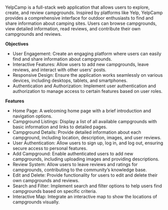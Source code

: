 YelpCamp is a full-stack web application that allows users to explore, create, and review campgrounds. Inspired by platforms like Yelp, YelpCamp provides a comprehensive interface for outdoor enthusiasts to find and share information about camping sites. Users can browse campgrounds, view detailed information, read reviews, and contribute their own campgrounds and reviews.

**Objectives**

- User Engagement: Create an engaging platform where users can easily find and share information about campgrounds.
- Interactive Features: Allow users to add new campgrounds, leave reviews, and interact with other users' posts.
- Responsive Design: Ensure the application works seamlessly on various devices, including desktops, tablets, and smartphones.
- Authentication and Authorization: Implement user authentication and authorization to manage access to certain features based on user roles.

**Features**

- Home Page: A welcoming home page with a brief introduction and navigation options.
- Campground Listings: Display a list of all available campgrounds with basic information and links to detailed pages.
- Campground Details: Provide detailed information about each campground, including location, description, images, and user reviews.
- User Authentication: Allow users to sign up, log in, and log out, ensuring secure access to personal features.
- Add Campground: Enable authenticated users to add new campgrounds, including uploading images and providing descriptions.
- Review System: Allow users to leave reviews and ratings for campgrounds, contributing to the community’s knowledge base.
- Edit and Delete: Provide functionality for users to edit and delete their own campgrounds and reviews.
- Search and Filter: Implement search and filter options to help users find campgrounds based on specific criteria.
- Interactive Map: Integrate an interactive map to show the locations of campgrounds visually.
